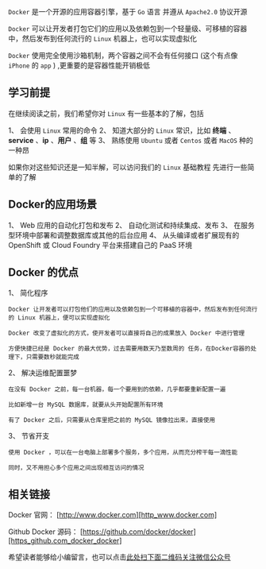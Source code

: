 `Docker` 是一个开源的应用容器引擎，基于 `Go` 语言 并遵从 `Apache2.0` 协议开源

`Docker` 可以让开发者打包它们的应用以及依赖包到一个轻量级、可移植的容器中，然后发布到任何流行的 `Linux` 机器上，也可以实现虚拟化

`Docker` 使用完全使用沙箱机制，两个容器之间不会有任何接口 (这个有点像 `iPhone` 的 `app` ) ,更重要的是容器性能开销极低

## 学习前提 ##

在继续阅读之前，我们希望你对 `Linux` 有一些基本的了解，包括

1、  会使用 `Linux` 常用的命令
2、  知道大部分的 `Linux` 常识，比如 **终端** 、**service** 、**ip** 、**用户** 、**组** 等
3、  熟练使用 `Ubuntu` 或者 `Centos` 或者 `MacOS` 种的一种昂

如果你对这些知识还是一知半解，可以访问我们的 `Linux` 基础教程 先进行一些简单的了解

## Docker的应用场景 ##

1、  Web 应用的自动化打包和发布
2、  自动化测试和持续集成、发布
3、  在服务型环境中部署和调整数据库或其他的后台应用
4、  从头编译或者扩展现有的 OpenShift 或 Cloud Foundry 平台来搭建自己的 PaaS 环境

## Docker 的优点 ##

1、  简化程序
    
    Docker 让开发者可以打包他们的应用以及依赖包到一个可移植的容器中，然后发布到任何流行的 Linux 机器上，便可以实现虚拟化
    
    Docker 改变了虚拟化的方式，使开发者可以直接将自己的成果放入 Docker 中进行管理
    
    方便快捷已经是 Docker 的最大优势，过去需要用数天乃至数周的 任务，在Docker容器的处理下，只需要数秒就能完成
2、  解决运维配置噩梦
    
    在没有 Docker 之前，每一台机器，每一个要用到的依赖，几乎都要重新配置一遍
    
    比如新增一台 MySQL 数据库，就要从头开始配置所有环境
    
    有了 Docker 之后，只需要从仓库里把之前的 MySQL 镜像拉出来，直接使用
3、  节省开支
    
    使用 Docker ，可以在一台电脑上部署多个服务，多个应用，从而充分榨干每一滴性能
    
    同时，又不用担心多个应用之间出现相互访问的情况

## 相关链接 ##

Docker 官网： [http://www.docker.com][http_www.docker.com]

Github Docker 源码： [https://github.com/docker/docker][https_github.com_docker_docker]


[http_www.docker.com]: http://www.docker.com
[https_github.com_docker_docker]: https://github.com/docker/docker

希望读者能够给小编留言，也可以点击[此处扫下面二维码关注微信公众号](https://www.ycbbs.vip/?p=28 "此处扫下面二维码关注微信公众号")